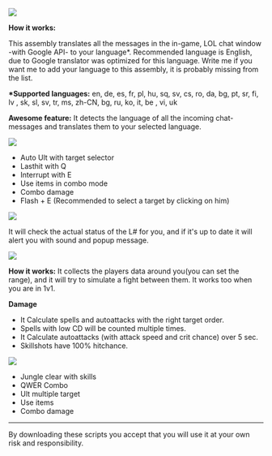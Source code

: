 <img src="http://www.niratisnordkyn.com/DontDeleteThis/Ctranslator.jpg"></img>

**How it works:**

This assembly translates all the messages in the in-game, LOL chat window -with Google API- to your language*.
Recommended language is English, due to Google translator was optimized for this language.
Write me if you want me to add your language to this assembly, it is probably missing from the list.

**\*Supported languages:**
en, de, es, fr, pl, hu, sq, sv, cs, ro, da, bg, pt, sr, fi,  lv , sk, sl, sv, tr, ms, zh-CN, bg, 
ru, ko, it,  be , vi, uk 

**Awesome feature:**
It detects the language of all the incoming chat-messages and translates them to your selected language.



<img src="http://www.niratisnordkyn.com/DontDeleteThis/bigShen.png"></img>
- Auto Ult with target selector
- Lasthit with Q
- Interrupt with E
- Use items in combo mode
- Combo damage
- Flash + E (Recommended to select a target by clicking on him)

<img src="http://www.niratisnordkyn.com/DontDeleteThis/lsc.png"></img>

It will check the actual status of the L# for you, and if it's up to date it will alert you 
with sound and popup message.

<img src="http://www.niratisnordkyn.com/DontDeleteThis/TeamStats.jpg"></img>

**How it works:**
It collects the players data around you(you can set the range), and it will try to simulate a fight between them.
It works too when you are in 1v1.
 
**Damage**

- It Calculate spells and autoattacks with the right target order.
- Spells with low CD will be counted multiple times.
- It Calculate autoattacks (with attack speed and crit chance) over 5 sec.
- Skillshots have 100% hitchance.

<img src="http://www.niratisnordkyn.com/DontDeleteThis/Sejuani.jpg"></img>
- Jungle clear with skills
- QWER Combo
- Ult multiple target
- Use items
- Combo damage

<hr>

By downloading these scripts you accept that you will use it at your own risk and responsibility.
